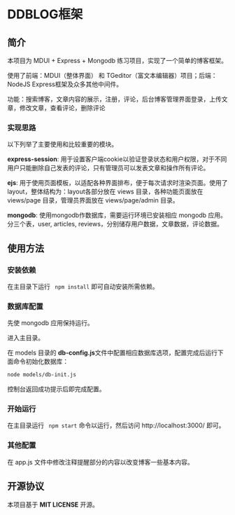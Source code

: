 # DDBLOG框架

## 简介

本项目为 MDUI + Express + Mongodb 练习项目，实现了一个简单的博客框架。

使用了前端：MDUI（整体界面） 和 TGeditor（富文本编辑器）项目；后端：NodeJS Express框架及众多其他中间件。

功能：搜索博客，文章内容的展示，注册，评论，后台博客管理界面登录，上传文章，修改文章，查看评论，删除评论

### 实现思路

以下列举了主要使用和比较重要的模块。

**express-session**: 用于设置客户端cookie以验证登录状态和用户权限，对于不同用户只能删除自己发表的评论，只有管理员可以发表文章和操作所有评论。

**ejs**: 用于使用页面模板，以适配各种界面排布，便于每次请求时渲染页面。使用了layout，整体结构为：layout各部分放在 views 目录，各种功能页面放在 views/page 目录，管理员界面放在 views/page/admin 目录。

**mongodb**: 使用mongodb作数据库，需要运行环境已安装相应 mongodb 应用。分三个表，user, articles, reviews，分别储存用户数据，文章数据，评论数据。



## 使用方法

### 安装依赖

在主目录下运行 ` npm install` 即可自动安装所需依赖。

### 数据库配置

先使 mongodb 应用保持运行。

进入主目录。

在 models 目录的 **db-config.js**文件中配置相应数据库选项，配置完成后运行下面命令初始化数据库：

```bash
node models/db-init.js
```

控制台返回成功提示后即完成配置。

### 开始运行

在主目录运行 ` npm start` 命令以运行，然后访问 http://localhost:3000/ 即可。

### 其他配置

在 app.js 文件中修改注释提醒部分的内容以改变博客一些基本内容。


## 开源协议

本项目基于 **MIT LICENSE** 开源。 
